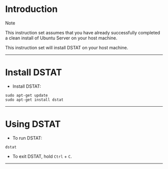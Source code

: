 # Introduction
> [!NOTE]
> This instruction set assumes that you have already successfully completed a clean install of Ubuntu Server on your host machine.

This instruction set will install DSTAT on your host machine.

-----
# Install DSTAT
* Install DSTAT:
```
sudo apt-get update
sudo apt-get install dstat
```
-----
# Using DSTAT
* To run DSTAT:
```
dstat
```
* To exit DSTAT, hold `Ctrl` + `C`.
-----